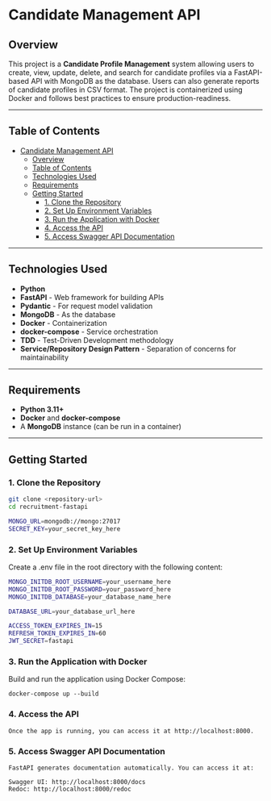 # Candidate Management API

## Overview

This project is a **Candidate Profile Management** system allowing users to create, view, update, delete, and search for candidate profiles via a FastAPI-based API with MongoDB as the database. Users can also generate reports of candidate profiles in CSV format. The project is containerized using Docker and follows best practices to ensure production-readiness.

---

## Table of Contents

- [Candidate Management API](#candidate-management-api)
  - [Overview](#overview)
  - [Table of Contents](#table-of-contents)
  - [Technologies Used](#technologies-used)
  - [Requirements](#requirements)
  - [Getting Started](#getting-started)
    - [1. Clone the Repository](#1-clone-the-repository)
    - [2. Set Up Environment Variables](#2-set-up-environment-variables)
    - [3.  Run the Application with Docker](#3--run-the-application-with-docker)
    - [4.  Access the API](#4--access-the-api)
    - [5. Access Swagger API Documentation](#5-access-swagger-api-documentation)

---

## Technologies Used

- **Python**
- **FastAPI** - Web framework for building APIs
- **Pydantic** - For request model validation
- **MongoDB** - As the database
- **Docker** - Containerization
- **docker-compose** - Service orchestration
- **TDD** - Test-Driven Development methodology
- **Service/Repository Design Pattern** - Separation of concerns for maintainability

---

## Requirements

- **Python 3.11+**
- **Docker** and **docker-compose**
- A **MongoDB** instance (can be run in a container)

---

## Getting Started

### 1. Clone the Repository

```bash
git clone <repository-url>
cd recruitment-fastapi

MONGO_URL=mongodb://mongo:27017
SECRET_KEY=your_secret_key_here

```

### 2. Set Up Environment Variables
Create a .env file in the root directory with the following content:

```bash
MONGO_INITDB_ROOT_USERNAME=your_username_here
MONGO_INITDB_ROOT_PASSWORD=your_password_here
MONGO_INITDB_DATABASE=your_database_name_here

DATABASE_URL=your_database_url_here

ACCESS_TOKEN_EXPIRES_IN=15
REFRESH_TOKEN_EXPIRES_IN=60
JWT_SECRET=fastapi
```

### 3.  Run the Application with Docker
Build and run the application using Docker Compose:

```
docker-compose up --build
```

### 4.  Access the API
```
Once the app is running, you can access it at http://localhost:8000.
```

### 5. Access Swagger API Documentation
```
FastAPI generates documentation automatically. You can access it at:

Swagger UI: http://localhost:8000/docs
Redoc: http://localhost:8000/redoc
```
